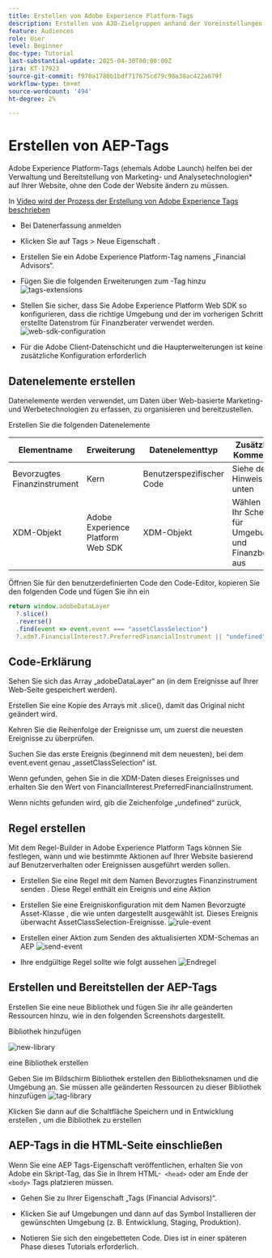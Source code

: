 ```yaml
---
title: Erstellen von Adobe Experience Platform-Tags
description: Erstellen von AJO-Zielgruppen anhand der Voreinstellungen für Benutzerinvestitionen (Aktien, Anleihen, CDs)
feature: Audiences
role: User
level: Beginner
doc-type: Tutorial
last-substantial-update: 2025-04-30T00:00:00Z
jira: KT-17923
source-git-commit: f970a1780b1bdf717675cd79c98a38ac422a679f
workflow-type: tm+mt
source-wordcount: '494'
ht-degree: 2%

---
```



# Erstellen von AEP-Tags

Adobe Experience Platform-Tags (ehemals Adobe Launch) helfen bei der Verwaltung und Bereitstellung von Marketing- und Analysetechnologien* auf Ihrer Website, ohne den Code der Website ändern zu müssen.

In [ Video wird der Prozess der Erstellung von Adobe Experience Tags beschrieben](https://experienceleague.adobe.com/de/playlists/experience-platform-get-started-with-tags)

* Bei Datenerfassung anmelden
* Klicken Sie auf Tags > Neue Eigenschaft .
* Erstellen Sie ein Adobe Experience Platform-Tag namens „Financial Advisors“.

* Fügen Sie die folgenden Erweiterungen zum -Tag hinzu
  ![tags-extensions](assets/tags-extensions.png)

* Stellen Sie sicher, dass Sie Adobe Experience Platform Web SDK so konfigurieren, dass die richtige Umgebung und der im vorherigen Schritt erstellte Datenstrom für Finanzberater verwendet werden.
  ![web-sdk-configuration](assets/web-sdk-configuration.png)

* Für die Adobe Client-Datenschicht und die Haupterweiterungen ist keine zusätzliche Konfiguration erforderlich

## Datenelemente erstellen

Datenelemente werden verwendet, um Daten über Web-basierte Marketing- und Werbetechnologien zu erfassen, zu organisieren und bereitzustellen.

Erstellen Sie die folgenden Datenelemente

| Elementname | Erweiterung | Datenelementtyp | Zusätzliche Kommentare |
|------------------------------|-----------------------------------|-------------------|------------------------------------------------------------------------------------------------------------------------------------------------------------------|
| Bevorzugtes Finanzinstrument | Kern | Benutzerspezifischer Code | Siehe den Hinweis unten |
| XDM-Objekt | Adobe Experience Platform Web SDK | XDM-Objekt | Wählen Sie Ihr Schema für Umgebung und Finanzberater aus |


Öffnen Sie für den benutzerdefinierten Code den Code-Editor, kopieren Sie den folgenden Code und fügen Sie ihn ein

```javascript
return window.adobeDataLayer
  ?.slice()
  .reverse()
  .find(event => event.event === "assetClassSelection")
  ?.xdm?.FinancialInterest?.PreferredFinancialInstrument || "undefined";
```

## Code-Erklärung

Sehen Sie sich das Array „adobeDataLayer“ an (in dem Ereignisse auf Ihrer Web-Seite gespeichert werden).

Erstellen Sie eine Kopie des Arrays mit .slice(), damit das Original nicht geändert wird.

Kehren Sie die Reihenfolge der Ereignisse um, um zuerst die neuesten Ereignisse zu überprüfen.

Suchen Sie das erste Ereignis (beginnend mit dem neuesten), bei dem event.event genau „assetClassSelection“ ist.

Wenn gefunden, gehen Sie in die XDM-Daten dieses Ereignisses und erhalten Sie den Wert von FinancialInterest.PreferredFinancialInstrument.

Wenn nichts gefunden wird, gib die Zeichenfolge „undefined“ zurück,



## Regel erstellen

Mit dem Regel-Builder in Adobe Experience Platform Tags können Sie festlegen, wann und wie bestimmte Aktionen auf Ihrer Website basierend auf Benutzerverhalten oder Ereignissen ausgeführt werden sollen.

* Erstellen Sie eine Regel mit dem Namen Bevorzugtes Finanzinstrument senden . Diese Regel enthält ein Ereignis und eine Aktion


* Erstellen Sie eine Ereigniskonfiguration mit dem Namen Bevorzugte Asset-Klasse , die wie unten dargestellt ausgewählt ist. Dieses Ereignis überwacht AssetClassSelection-Ereignisse.
  ![rule-event](assets/rule-event.png)


* Erstellen einer Aktion zum Senden des aktualisierten XDM-Schemas an AEP
  ![send-event](assets/rule-send-event.png)

* Ihre endgültige Regel sollte wie folgt aussehen
  ![Endregel](assets/final-rule.png)

## Erstellen und Bereitstellen der AEP-Tags


Erstellen Sie eine neue Bibliothek und fügen Sie ihr alle geänderten Ressourcen hinzu, wie in den folgenden Screenshots dargestellt.

Bibliothek hinzufügen

![new-library](assets/tag-add-library.png)

eine Bibliothek erstellen

Geben Sie im Bildschirm Bibliothek erstellen den Bibliotheksnamen und die Umgebung an.
Sie müssen alle geänderten Ressourcen zu dieser Bibliothek hinzufügen
![tag-library](assets/tag-build-library.png)

Klicken Sie dann auf die Schaltfläche Speichern und in Entwicklung erstellen , um die Bibliothek zu erstellen

## AEP-Tags in die HTML-Seite einschließen

Wenn Sie eine AEP Tags-Eigenschaft veröffentlichen, erhalten Sie von Adobe ein Skript-Tag, das Sie in Ihrem HTML-``` <head>``` oder am Ende der ``` <body>``` Tags platzieren müssen.

* Gehen Sie zu Ihrer Eigenschaft „Tags (Financial Advisors)“.

* Klicken Sie auf Umgebungen und dann auf das Symbol Installieren der gewünschten Umgebung (z. B. Entwicklung, Staging, Produktion).

* Notieren Sie sich den eingebetteten Code. Dies ist in einer späteren Phase dieses Tutorials erforderlich.

